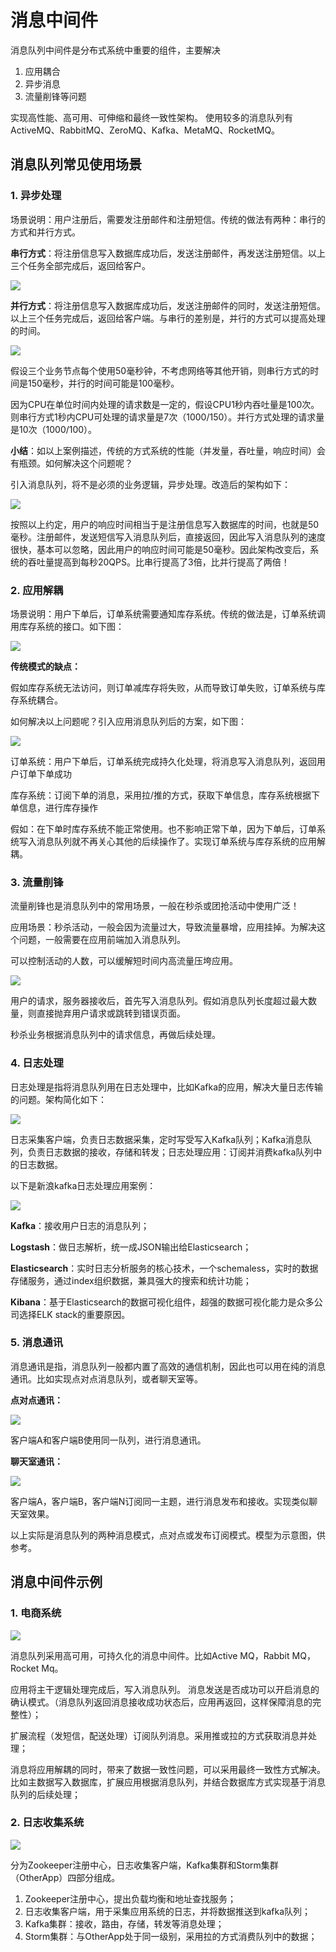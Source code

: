 # 消息中间件

消息队列中间件是分布式系统中重要的组件，主要解决

1. 应用耦合
2. 异步消息
3. 流量削锋等问题

实现高性能、高可用、可伸缩和最终一致性架构。
使用较多的消息队列有ActiveMQ、RabbitMQ、ZeroMQ、Kafka、MetaMQ、RocketMQ。


## 消息队列常见使用场景

### 1. 异步处理

场景说明：用户注册后，需要发注册邮件和注册短信。传统的做法有两种：串行的方式和并行方式。

**串行方式**：将注册信息写入数据库成功后，发送注册邮件，再发送注册短信。以上三个任务全部完成后，返回给客户。

![](./imgs/c3ce4855.png)

**并行方式**：将注册信息写入数据库成功后，发送注册邮件的同时，发送注册短信。以上三个任务完成后，返回给客户端。与串行的差别是，并行的方式可以提高处理的时间。

![](./imgs/84dd1e47.png)

假设三个业务节点每个使用50毫秒钟，不考虑网络等其他开销，则串行方式的时间是150毫秒，并行的时间可能是100毫秒。

因为CPU在单位时间内处理的请求数是一定的，假设CPU1秒内吞吐量是100次。则串行方式1秒内CPU可处理的请求量是7次（1000/150）。并行方式处理的请求量是10次（1000/100）。

**小结**：如以上案例描述，传统的方式系统的性能（并发量，吞吐量，响应时间）会有瓶颈。如何解决这个问题呢？

引入消息队列，将不是必须的业务逻辑，异步处理。改造后的架构如下：

![](./imgs/91c9a62d.png)

按照以上约定，用户的响应时间相当于是注册信息写入数据库的时间，也就是50毫秒。注册邮件，发送短信写入消息队列后，直接返回，因此写入消息队列的速度很快，基本可以忽略，因此用户的响应时间可能是50毫秒。因此架构改变后，系统的吞吐量提高到每秒20QPS。比串行提高了3倍，比并行提高了两倍！

### 2. 应用解耦


场景说明：用户下单后，订单系统需要通知库存系统。传统的做法是，订单系统调用库存系统的接口。如下图：

![](./imgs/795b4369.png)

**传统模式的缺点：**

假如库存系统无法访问，则订单减库存将失败，从而导致订单失败，订单系统与库存系统耦合。

如何解决以上问题呢？引入应用消息队列后的方案，如下图：

![](./imgs/d0d0c5fc.png)

订单系统：用户下单后，订单系统完成持久化处理，将消息写入消息队列，返回用户订单下单成功

库存系统：订阅下单的消息，采用拉/推的方式，获取下单信息，库存系统根据下单信息，进行库存操作

假如：在下单时库存系统不能正常使用。也不影响正常下单，因为下单后，订单系统写入消息队列就不再关心其他的后续操作了。实现订单系统与库存系统的应用解耦。

### 3. 流量削锋

流量削锋也是消息队列中的常用场景，一般在秒杀或团抢活动中使用广泛！

应用场景：秒杀活动，一般会因为流量过大，导致流量暴增，应用挂掉。为解决这个问题，一般需要在应用前端加入消息队列。

可以控制活动的人数，可以缓解短时间内高流量压垮应用。

![](./imgs/560edbea.png)

用户的请求，服务器接收后，首先写入消息队列。假如消息队列长度超过最大数量，则直接抛弃用户请求或跳转到错误页面。

秒杀业务根据消息队列中的请求信息，再做后续处理。

### 4. 日志处理

日志处理是指将消息队列用在日志处理中，比如Kafka的应用，解决大量日志传输的问题。架构简化如下：

![](./imgs/d28e8215.png)

日志采集客户端，负责日志数据采集，定时写受写入Kafka队列；Kafka消息队列，负责日志数据的接收，存储和转发；日志处理应用：订阅并消费kafka队列中的日志数据。

以下是新浪kafka日志处理应用案例：

![](./imgs/1e921660.png)

**Kafka**：接收用户日志的消息队列；

**Logstash**：做日志解析，统一成JSON输出给Elasticsearch；

**Elasticsearch**：实时日志分析服务的核心技术，一个schemaless，实时的数据存储服务，通过index组织数据，兼具强大的搜索和统计功能；

**Kibana**：基于Elasticsearch的数据可视化组件，超强的数据可视化能力是众多公司选择ELK stack的重要原因。

### 5. 消息通讯

消息通讯是指，消息队列一般都内置了高效的通信机制，因此也可以用在纯的消息通讯。比如实现点对点消息队列，或者聊天室等。

**点对点通讯：**

![](./imgs/16c3dd39.png)

客户端A和客户端B使用同一队列，进行消息通讯。

**聊天室通讯：**

![](./imgs/69c9d7e9.png)

客户端A，客户端B，客户端N订阅同一主题，进行消息发布和接收。实现类似聊天室效果。

以上实际是消息队列的两种消息模式，点对点或发布订阅模式。模型为示意图，供参考。

## 消息中间件示例

### 1. 电商系统

![](./imgs/f07bc123.png)

消息队列采用高可用，可持久化的消息中间件。比如Active MQ，Rabbit MQ，Rocket Mq。

应用将主干逻辑处理完成后，写入消息队列。
消息发送是否成功可以开启消息的确认模式。（消息队列返回消息接收成功状态后，应用再返回，这样保障消息的完整性）；

扩展流程（发短信，配送处理）订阅队列消息。采用推或拉的方式获取消息并处理；

消息将应用解耦的同时，带来了数据一致性问题，可以采用最终一致性方式解决。比如主数据写入数据库，扩展应用根据消息队列，并结合数据库方式实现基于消息队列的后续处理；

### 2. 日志收集系统

![](./imgs/a257c4e1.png)

分为Zookeeper注册中心，日志收集客户端，Kafka集群和Storm集群（OtherApp）四部分组成。

1. Zookeeper注册中心，提出负载均衡和地址查找服务；
2. 日志收集客户端，用于采集应用系统的日志，并将数据推送到kafka队列；
3. Kafka集群：接收，路由，存储，转发等消息处理；
4. Storm集群：与OtherApp处于同一级别，采用拉的方式消费队列中的数据；

